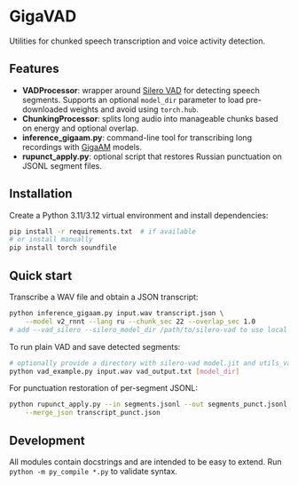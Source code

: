# GigaVAD

Utilities for chunked speech transcription and voice activity detection.

## Features
- **VADProcessor**: wrapper around [Silero VAD](https://github.com/snakers4/silero-vad) for
  detecting speech segments. Supports an optional ``model_dir`` parameter to
  load pre-downloaded weights and avoid using ``torch.hub``.
- **ChunkingProcessor**: splits long audio into manageable chunks based on
  energy and optional overlap.
- **inference_gigaam.py**: command-line tool for transcribing long recordings
  with [GigaAM](https://github.com/salute-developers/GigaAM) models.
- **rupunct_apply.py**: optional script that restores Russian punctuation on
  JSONL segment files.

## Installation
Create a Python 3.11/3.12 virtual environment and install dependencies:

```bash
pip install -r requirements.txt  # if available
# or install manually
pip install torch soundfile
```

## Quick start
Transcribe a WAV file and obtain a JSON transcript:

```bash
python inference_gigaam.py input.wav transcript.json \
    --model v2_rnnt --lang ru --chunk_sec 22 --overlap_sec 1.0
# add --vad_silero --silero_model_dir /path/to/silero-vad to use local VAD
```

To run plain VAD and save detected segments:

```bash
# optionally provide a directory with silero-vad model.jit and utils_vad.py
python vad_example.py input.wav vad_output.txt [model_dir]
```

For punctuation restoration of per-segment JSONL:

```bash
python rupunct_apply.py --in segments.jsonl --out segments_punct.jsonl \
    --merge_json transcript_punct.json
```

## Development
All modules contain docstrings and are intended to be easy to extend. Run
`python -m py_compile *.py` to validate syntax.

